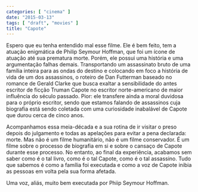 ```yaml
---
categories: [ "cinema" ]
date: "2015-03-13"
tags: [ "draft", "movies" ]
title: "Capote"
---
```

Espero que eu tenha entendido mal esse filme. Ele é bem feito, tem a
atuação enigmática de Philip Seymour Hoffman, que foi um ícone de
atuação até sua prematura morte. Porém, ele possui uma história e
uma argumentação falhas demais. Transportando um assassinato bruto
de uma família inteira para as ondas do destino e colocando em foco
a história de vida de um dos assassinos, o roteiro de Dan Futterman
baseado no romance de Gerald Clarke que busca exaltar a sensibilidade
do antes escritor de ficção Truman Capote no escritor norte-americano
de maior influência do século passado. Pior: ele transfere ainda
a moral duvidosa para o próprio escritor, sendo que estamos falando
de assassinos cuja biografia está sendo coletada com uma curiosidade
inabalável de Capote que durou cerca de cinco anos.

Acompanhamos essa meia-década e a sua rotina de ir visitar o preso
depois do julgamento e todas as apelações para evitar a pena declarada:
morte. Mas não é um filme humanitário, não é um filme conservador. É
um filme sobre o processo de biografia em si e sobre o cansaço de
Capote durante esse processo. No entanto, ao final da experiência,
acabamos sem saber como é o tal livro, como é o tal Capote, como é o
tal assassino. Tudo que sabemos é como a família foi executada e como
a voz de Capote inibia as pessoas em volta pela sua forma afetada.

Uma voz, aliás, muito bem executada por Phiip Seymour Hoffman.
